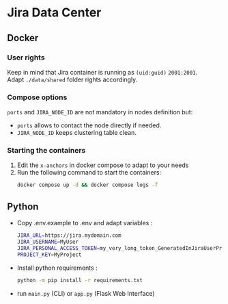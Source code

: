 # Jira Data Center

## Docker

### User rights
Keep in mind that Jira container is running as `(uid:guid)` `2001:2001`.   
Adapt `./data/shared` folder rights accordingly.

### Compose options
`ports` and `JIRA_NODE_ID` are not mandatory in nodes definition but:
* `ports` allows to contact the node directly if needed.
* `JIRA_NODE_ID` keeps clustering table clean.

### Starting the containers
1. Edit the `x-anchors` in docker compose to adapt to your needs
2. Run the following command to start the containers:
   ```bash
   docker compose up -d && docker compose logs -f
   ```


## Python

* Copy .env.example to .env and adapt variables :
  ```bash
  JIRA_URL=https://jira.mydomain.com
  JIRA_USERNAME=MyUser
  JIRA_PERSONAL_ACCESS_TOKEN=my_very_long_token_GeneratedInJiraUserProfile
  PROJECT_KEY=MyProject
  ```

* Install python requirements :
  ```bash
  python -m pip install -r requirements.txt
  ```

* run `main.py` (CLI) or `app.py` (Flask Web Interface)
